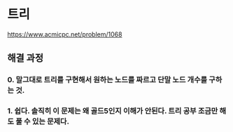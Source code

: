 # 트리
https://www.acmicpc.net/problem/1068
## 해결 과정
### 0. 말그대로 트리를 구현해서 원하는 노드를 짜르고 단말 노드 개수를 구하는 것.
### 1. 쉽다. 솔직히 이 문제는 왜 골드5인지 이해가 안된다. 트리 공부 조금만 해도 풀 수 있는 문제다.
